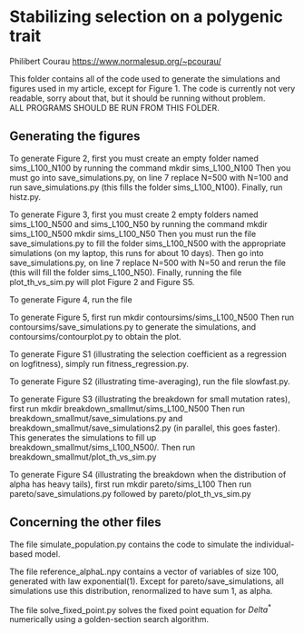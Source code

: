 # Stabilizing selection on a polygenic trait
Philibert Courau https://www.normalesup.org/~pcourau/

This folder contains all of the code used to generate the simulations and figures used in my article, except for Figure 1. The code is currently not very readable, sorry about that, but it should be running without problem. ALL PROGRAMS SHOULD BE RUN FROM THIS FOLDER.


## Generating the figures
To generate Figure 2, first you must create an empty folder named sims_L100_N100 by running the command
      mkdir sims_L100_N100
Then you must go into save_simulations.py, on line 7 replace N=500 with N=100 and run save_simulations.py (this fills the folder sims_L100_N100).
Finally, run histz.py.

To generate Figure 3, first you must create 2 empty folders named sims_L100_N500 and sims_L100_N50 by running the command
      mkdir sims_L100_N500
      mkdir sims_L100_N50
Then you must run the file save_simulations.py to fill the folder sims_L100_N500 with the appropriate simulations (on my laptop, this runs for about 10 days). Then go into save_simulations.py, on line 7 replace N=500 with N=50 and rerun the file (this will fill the folder sims_L100_N50).
Finally, running the file plot_th_vs_sim.py will plot Figure 2 and Figure S5.

To generate Figure 4, run the file 

To generate Figure 5, first run
        mkdir contoursims/sims_L100_N500
Then run contoursims/save_simulations.py to generate the simulations, and contoursims/contourplot.py to obtain the plot.

To generate Figure S1 (illustrating the selection coefficient as a regression on logfitness), simply run fitness_regression.py.

To generate Figure S2 (illustrating time-averaging), run the file slowfast.py.

To generate Figure S3 (illustrating the breakdown for small mutation rates), first run
        mkdir breakdown_smallmut/sims_L100_N500
Then run breakdown_smallmut/save_simulations.py and breakdown_smallmut/save_simulations2.py (in parallel, this goes faster). This generates the simulations to fill up breakdown_smallmut/sims_L100_N500/. Then run breakdown_smallmut/plot_th_vs_sim.py 

To generate Figure S4 (illustrating the breakdown when the distribution of alpha has heavy tails), first run
        mkdir pareto/sims_L100
Then run pareto/save_simulations.py followed by pareto/plot_th_vs_sim.py

## Concerning the other files
The file simulate_population.py contains the code to simulate the individual-based model.

The file reference_alphaL.npy contains a vector of variables of size 100, generated with law exponential(1). Except for pareto/save_simulations, all simulations use this distribution, renormalized to have sum 1, as alpha.

The file solve_fixed_point.py solves the fixed point equation for $Delta^*$ numerically using a golden-section search algorithm.
